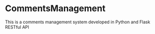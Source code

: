 # CommentsManagement
This is a comments management system developed in Python and Flask RESTful API
